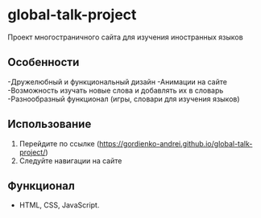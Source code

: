 # global-talk-project
Проект многостраничного сайта для изучения иностранных языков

## Особенности
-Дружелюбный и функциональный дизайн
-Анимации на сайте
-Возможность изучать новые слова и добавлять их в словарь 
-Разнообразный функционал (игры, словари для изучения языков)

## Использование
1. Перейдите по ссылке  (https://gordienko-andrei.github.io/global-talk-project/)
2. Следуйте навигации на сайте

## Функционал
- HTML, CSS, JavaScript.
